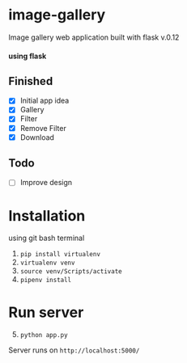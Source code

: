# image-gallery
Image gallery web application built with flask v.0.12 
#### using flask
## Finished
-[X] Initial app idea
-[X] Gallery
-[X] Filter
-[X] Remove Filter
-[X] Download

## Todo
-[ ] Improve design

# Installation
using git bash terminal
1. `pip install virtualenv`
2. `virtualenv venv`
3. `source venv/Scripts/activate`
4. `pipenv install`

# Run server
5. `python app.py`

 Server runs on `http://localhost:5000/`
